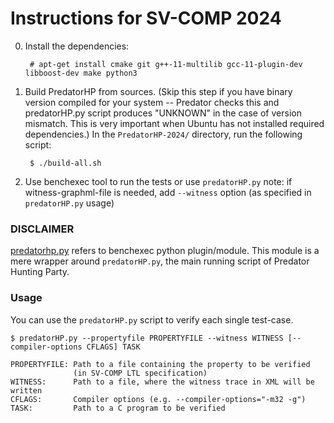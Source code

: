 
Instructions for SV-COMP 2024
=============================

0. Install the dependencies:

        # apt-get install cmake git g++-11-multilib gcc-11-plugin-dev libboost-dev make python3

1. Build PredatorHP from sources. (Skip this step if you have binary version compiled
   for your system -- Predator checks this and predatorHP.py script
   produces "UNKNOWN" in the case of version mismatch. This is very important when
   Ubuntu has not installed required dependencies.)
   In the `PredatorHP-2024/` directory, run the following script:

        $ ./build-all.sh

2. Use benchexec tool to run the tests or use `predatorHP.py`
   note: if witness-graphml-file is needed,
   add `--witness` option (as specified in `predatorHP.py` usage)

### DISCLAIMER
   [predatorhp.py](https://github.com/sosy-lab/benchexec/blob/master/benchexec/tools/predatorhp.py)
   refers to benchexec python plugin/module.
   This module is a mere wrapper around `predatorHP.py`,
   the main running script of Predator Hunting Party.

### Usage
   You can use the `predatorHP.py` script to verify each single test-case.

    $ predatorHP.py --propertyfile PROPERTYFILE --witness WITNESS [--compiler-options CFLAGS] TASK

    PROPERTYFILE: Path to a file containing the property to be verified
                  (in SV-COMP LTL specification)
    WITNESS:      Path to a file, where the witness trace in XML will be written
    CFLAGS:       Compiler options (e.g. --compiler-options="-m32 -g")
    TASK:         Path to a C program to be verified
    
